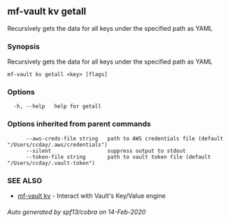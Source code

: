 ## mf-vault kv getall

Recursively gets the data for all keys under the specified path as YAML

### Synopsis

Recursively gets the data for all keys under the specified path as YAML

```
mf-vault kv getall <key> [flags]
```

### Options

```
  -h, --help   help for getall
```

### Options inherited from parent commands

```
      --aws-creds-file string   path to AWS credentials file (default "/Users/ccday/.aws/credentials")
      --silent                  suppress output to stdout
      --token-file string       path to vault token file (default "/Users/ccday/.vault-token")
```

### SEE ALSO

* [mf-vault kv](mf-vault_kv.md)	 - Interact with Vault's Key/Value engine

###### Auto generated by spf13/cobra on 14-Feb-2020
